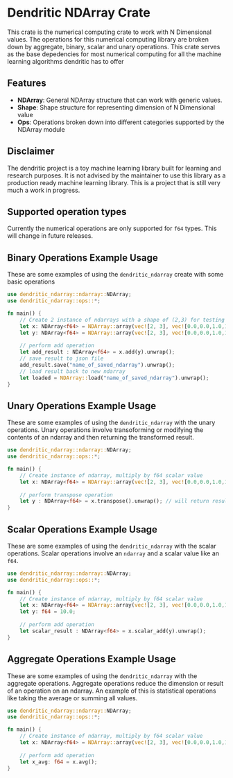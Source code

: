  # Dendritic NDArray Crate

 This crate is the numerical computing crate to work with N Dimensional values.
 The operations for this numerical computing library are broken down by aggregate, binary, scalar and unary operations.
 This crate serves as the base depedencies for most numerical computing for all the machine learning algorithms dendritic has to offer

 ## Features
 - **NDArray**: General NDArray structure that can work with generic values.
 - **Shape**: Shape structure for representing dimension of N Dimensional value
 - **Ops**: Operations broken down into different categories supported by the NDArray module

 ## Disclaimer
 The dendritic project is a toy machine learning library built for learning and research purposes.
 It is not advised by the maintainer to use this library as a production ready machine learning library.
 This is a project that is still very much a work in progress.

 ## Supported operation types
 Currently the numerical operations are only supported for `f64` types. This will change in future releases.

 ## Binary Operations Example Usage
 These are some examples of using the `dendritic_ndarray` create with some basic operations
 ```rust
 use dendritic_ndarray::ndarray::NDArray;
 use dendritic_ndarray::ops::*; 

 fn main() {
     // Create 2 instance of ndarrays with a shape of (2,3) for testing binary operations
     let x: NDArray<f64> = NDArray::array(vec![2, 3], vec![0.0,0.0,1.0,1.0,2.0,2.0]).unwrap();
     let y: NDArray<f64> = NDArray::array(vec![2, 3], vec![0.0,0.0,1.0,1.0,2.0,2.0]).unwrap();
     
     // perform add operation
     let add_result : NDArray<f64> = x.add(y).unwrap();
     // save result to json file
     add_result.save("name_of_saved_ndarray").unwrap();
     // load result back to new ndarray
     let loaded = NDArray::load("name_of_saved_ndarray").unwrap();
 }
 ```


 ## Unary Operations Example Usage
 These are some examples of using the `dendritic_ndarray` with the unary operations. 
 Unary operations involve transoforming or modifying the contents of an ndarray and then returning the transformed result. 
 ```rust
 use dendritic_ndarray::ndarray::NDArray;
 use dendritic_ndarray::ops::*; 

 fn main() {
     // Create instance of ndarray, multiply by f64 scalar value
     let x: NDArray<f64> = NDArray::array(vec![2, 3], vec![0.0,0.0,1.0,1.0,2.0,2.0]).unwrap();
     
     // perform transpose operation
     let y : NDArray<f64> = x.transpose().unwrap(); // will return result with shape (3, 2)
 }
 ```


 ## Scalar Operations Example Usage
 These are some examples of using the `dendritic_ndarray` with the scalar operations. 
 Scalar operations involve an `ndarray` and a scalar value like an `f64`. 
 ```rust
 use dendritic_ndarray::ndarray::NDArray;
 use dendritic_ndarray::ops::*; 

 fn main() {
     // Create instance of ndarray, multiply by f64 scalar value
     let x: NDArray<f64> = NDArray::array(vec![2, 3], vec![0.0,0.0,1.0,1.0,2.0,2.0]).unwrap();
     let y: f64 = 10.0;
     
     // perform add operation
     let scalar_result : NDArray<f64> = x.scalar_add(y).unwrap();
 }
 ```


 ## Aggregate Operations Example Usage
 These are some examples of using the `dendritic_ndarray` with the aggregate operations. 
 Aggregate operations reduce the dimension or result of an operation on an ndarray. 
 An example of this is statistical operations like taking the average or summing all values.  
 ```rust
 use dendritic_ndarray::ndarray::NDArray;
 use dendritic_ndarray::ops::*; 

 fn main() {
     // Create instance of ndarray, multiply by f64 scalar value
     let x: NDArray<f64> = NDArray::array(vec![2, 3], vec![0.0,0.0,1.0,1.0,2.0,2.0]).unwrap();
     
     // perform add operation
     let x_avg: f64 = x.avg();
 }
 ```